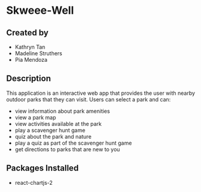 # Skweee-Well

## Created by
- Kathryn Tan
- Madeline Struthers
- Pia Mendoza

## Description
This application is an interactive web app that provides the user with nearby outdoor parks that they can visit. Users can select a park and can:
- view information about park amenities
- view a park map
- view activities available at the park
- play a scavenger hunt game 
- quiz about the park and nature
- play a quiz as part of the scavenger hunt game
- get directions to parks that are new to you

## Packages Installed
- react-chartjs-2